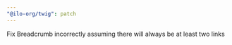 ```yaml
---
"@ilo-org/twig": patch
---
```


Fix Breadcrumb incorrectly assuming there will always be at least two links
